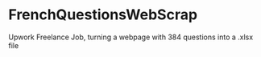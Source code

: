 # FrenchQuestionsWebScrap
Upwork Freelance Job, turning a webpage with 384 questions into a .xlsx file
